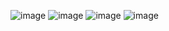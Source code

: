 ![image](https://user-images.githubusercontent.com/94037647/229041180-1649ad9e-68af-4bdd-8c32-bfec99ddcdd4.png)
![image](https://user-images.githubusercontent.com/94037647/229041286-3a1a86df-16d6-495b-9225-1f4ada3eca1f.png)
![image](https://user-images.githubusercontent.com/94037647/229041374-51675b8c-4e1f-4c50-9dfa-b38daf9c193c.png)
![image](https://user-images.githubusercontent.com/94037647/229041645-0a465859-8c0c-4947-bbb8-76a51ee8756e.png)

